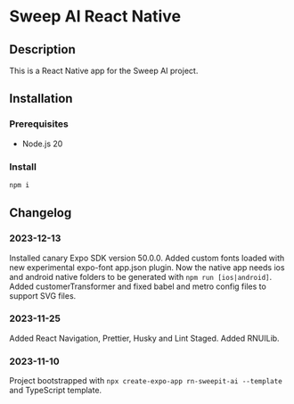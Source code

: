 # Sweep AI React Native

## Description

This is a React Native app for the Sweep AI project.

## Installation

### Prerequisites

- Node.js 20

### Install

```sh
npm i
```

## Changelog

### 2023-12-13
Installed canary Expo SDK version 50.0.0.
Added custom fonts loaded with new experimental expo-font app.json plugin.
Now the native app needs ios and android native folders to be generated with `npm run [ios|android]`.
Added customerTransformer and fixed babel and metro config files to support SVG files.

### 2023-11-25
Added React Navigation, Prettier, Husky and Lint Staged.
Added RNUILib.

### 2023-11-10
Project bootstrapped with `npx create-expo-app rn-sweepit-ai --template` and TypeScript template.

